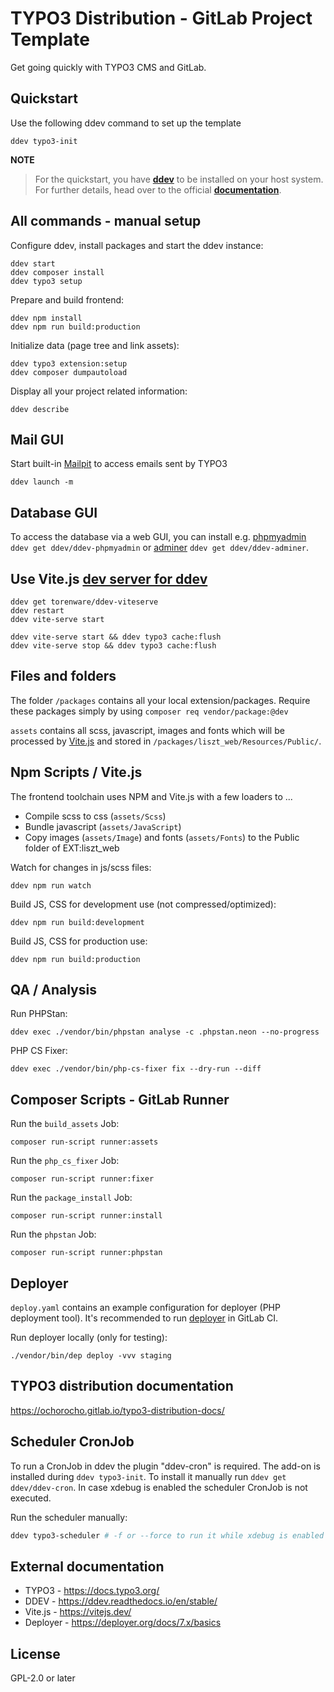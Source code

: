 # TYPO3 Distribution - GitLab Project Template

Get going quickly with TYPO3 CMS and GitLab.

## Quickstart

Use the following ddev command to set up the template

`ddev typo3-init`

**NOTE**

> For the quickstart, you have **[ddev](https://ddev.readthedocs.io/en/stable/)** to
be installed on your host system. For further details, head over to the official **[documentation](https://ochorocho.gitlab.io/typo3-distribution-docs/)**.


## All commands - manual setup

Configure ddev, install packages and start the ddev instance:

```
ddev start
ddev composer install
ddev typo3 setup
```

Prepare and build frontend:

```
ddev npm install
ddev npm run build:production
```

Initialize data (page tree and link assets):

```
ddev typo3 extension:setup
ddev composer dumpautoload
```

Display all your project related information:

```
ddev describe
```

## Mail GUI

Start built-in [Mailpit](https://github.com/axllent/mailpit) to access emails sent by TYPO3

```
ddev launch -m
```

## Database GUI

To access the database via a web GUI, you can install e.g. [phpmyadmin](https://www.phpmyadmin.net/)
`ddev get ddev/ddev-phpmyadmin` or [adminer](https://www.adminer.org/de/) `ddev get ddev/ddev-adminer`.

## Use Vite.js [dev server for ddev](https://github.com/torenware/ddev-viteserve#getting-started)

```
ddev get torenware/ddev-viteserve
ddev restart
ddev vite-serve start
```

```
ddev vite-serve start && ddev typo3 cache:flush
ddev vite-serve stop && ddev typo3 cache:flush
```

## Files and folders

The folder `/packages` contains all your local extension/packages.
Require these packages simply by using `composer req vendor/package:@dev`

`assets` contains all scss, javascript, images and fonts which will be processed
by [Vite.js](https://vitejs.dev/) and stored in `/packages/liszt_web/Resources/Public/`.

## Npm Scripts / Vite.js

The frontend toolchain uses NPM and Vite.js with a few loaders to ...
  * Compile scss to css (`assets/Scss`)
  * Bundle javascript (`assets/JavaScript`)
  * Copy images (`assets/Image`) and fonts (`assets/Fonts`) to the Public folder of EXT:liszt_web

Watch for changes in js/scss files:
```
ddev npm run watch
```

Build JS, CSS for development use (not compressed/optimized):
```
ddev npm run build:development
```

Build JS, CSS for production use:
```
ddev npm run build:production
```

## QA / Analysis

Run PHPStan:
```
ddev exec ./vendor/bin/phpstan analyse -c .phpstan.neon --no-progress
```

PHP CS Fixer:
```
ddev exec ./vendor/bin/php-cs-fixer fix --dry-run --diff
```

## Composer Scripts - GitLab Runner

Run the `build_assets` Job:
```
composer run-script runner:assets
```

Run the `php_cs_fixer` Job:
```
composer run-script runner:fixer
```

Run the `package_install` Job:
```
composer run-script runner:install
```

Run the `phpstan` Job:
```
composer run-script runner:phpstan
```

## Deployer

`deploy.yaml` contains an example configuration for deployer
(PHP deployment tool). It's recommended to run [deployer](https://deployer.org/)
in GitLab CI.

Run deployer locally (only for testing):
```
./vendor/bin/dep deploy -vvv staging
```

## TYPO3 distribution documentation

https://ochorocho.gitlab.io/typo3-distribution-docs/

## Scheduler CronJob

To run a CronJob in ddev the plugin "ddev-cron" is required.
The add-on is installed during `ddev typo3-init`.
To install it manually run `ddev get ddev/ddev-cron`.
In case xdebug is enabled the scheduler CronJob is not executed.

Run the scheduler manually:

```bash
ddev typo3-scheduler # -f or --force to run it while xdebug is enabled
```

## External documentation

  * TYPO3 - https://docs.typo3.org/
  * DDEV - https://ddev.readthedocs.io/en/stable/
  * Vite.js - https://vitejs.dev/
  * Deployer - https://deployer.org/docs/7.x/basics

## License

GPL-2.0 or later

